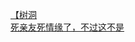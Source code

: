 [【树洞](http://tieba.baidu.com/p/3694569614?see_lz=1&pn=)   
[死亲友死情缘了，不过这不是](http://tieba.baidu.com/p/3694446849?see_lz=1&pn=)   
